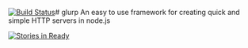 [![Build Status](https://travis-ci.org/timmydoza/glurp.svg)](https://travis-ci.org/timmydoza/glurp)# glurp
An easy to use framework for creating quick and simple HTTP servers in node.js

[![Stories in Ready](https://badge.waffle.io/timmydoza/glurp.svg?label=ready&title=Ready)](http://waffle.io/timmydoza/glurp)
